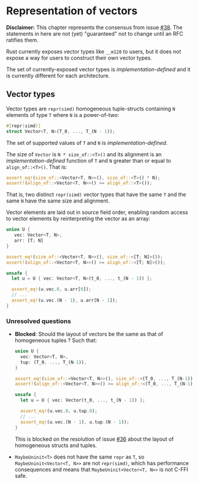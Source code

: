 # Representation of vectors

**Disclaimer:** This chapter represents the consensus from issue
[#38]. The statements in here are not (yet) "guaranteed"
not to change until an RFC ratifies them.

[#38]: https://github.com/rust-rfcs/unsafe-code-guidelines/issues/38

Rust currently exposes vector types like `__m128` to users, but it does not
expose a way for users to construct their own vector types.

The set of currently-exposed vector types is _implementation-defined_ and it is
currently different for each architecture.

## Vector types

Vector types are `repr(simd)` homogeneous tuple-structs containing `N` elements
of type `T` where `N` is a power-of-two:

```rust
#[repr(simd)]
struct Vector<T, N>(T_0, ..., T_(N - 1));
```

The set of supported values of `T` and `N` is _implementation-defined_.

The size of `Vector` is `N * size_of::<T>()` and its alignment is an
_implementation-defined_ function of `T` and `N` greater than or equal to
`align_of::<T>()`. That is:

```rust
assert_eq!(size_of::<Vector<T, N>>(), size_of::<T>() * N);
assert!(align_of::<Vector<T, N>>() >= align_of::<T>());
```

That is, two distinct `repr(simd)` vector types that have the same `T` and the
same `N` have the same size and alignment.

Vector elements are laid out in source field order, enabling random access to
vector elements by reinterpreting the vector as an array:

```rust
union U {
   vec: Vector<T, N>,
   arr: [T; N]
}

assert_eq!(size_of::<Vector<T, N>>(), size_of::<[T; N]>());
assert!(align_of::<Vector<T, N>>() >= align_of::<[T; N]>());

unsafe {
  let u = U { vec: Vector<T, N>(t_0, ..., t_(N - 1)) };

  assert_eq!(u.vec.0, u.arr[0]);
  // ... 
  assert_eq!(u.vec.(N - 1), u.arr[N - 1]);
}
```

### Unresolved questions

* **Blocked**: Should the layout of vectors be the same as that of homogeneous
  tuples ? Such that:

  ```rust
  union U {
    vec: Vector<T, N>,
    tup: (T_0, ..., T_(N-1)),
  }

  assert_eq!(size_of::<Vector<T, N>>(), size_of::<(T_0, ..., T_(N-1))>());
  assert!(align_of::<Vector<T, N>>() >= align_of::<(T_0, ..., T_(N-1))>());

  unsafe {
    let u = U { vec: Vector(t_0, ..., t_(N - 1)) };

    assert_eq!(u.vec.0, u.tup.0);
    // ... 
    assert_eq!(u.vec.(N - 1), u.tup.(N - 1));
  }
  ```
  
  This is blocked on the resolution of issue [#36] about the layout of
  homogeneous structs and tuples.
  
  [#36]: https://github.com/rust-rfcs/unsafe-code-guidelines/issues/36
  
* `MaybeUninit<T>` does not have the same `repr` as `T`, so
  `MaybeUninit<Vector<T, N>>` are not `repr(simd)`, which has performance
  consequences and means that `MaybeUninit<Vector<T, N>>` is not C-FFI safe.
